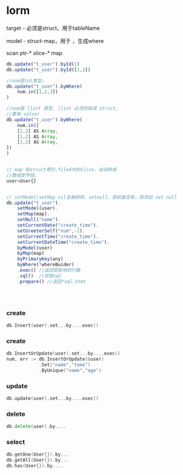 # lorm


target - 必须是struct，用于tableName

model - struct-map，用于 ，生成where

scan ptr-* slice-* map


```javascript
db.update("t_user").byId(1)
db.update("t_user").byId([1,2])

//num是int类型，
db.update("t_user").byWhere(
    num.in([1,2,3])
)

//num是 []int 类型, []int 必须封装成 struct,
//要有 valuer
db.update("t_user").byWhere(
    num.in([
    [1,2] AS Array,
    [1,2] AS Array,
    [1,2] AS Array,
])
)


// map 和struct等价,filed中的slice，自动转成
//数组型字段。
user=User{}


// setModel/setMap nil会被排除，setnull，若前面没有，则添加 set null
db.update("t_user").
    setModel(user).
    setMap(map).
    setNull("name").
    setCurrentDate("create_time").
    setGreeterSelf("num",-1).
    setCurrentTime("create_time").
    setCurrentDateTime("create_time").
    byModel(user)
    byMap(map)
    byPrimaryKey(any)
    byWhere(*whereBuider)
    .exec() //返回受影响的行数
    .sql()  //获取sql
    .prepare() //返回*sql.Stmt





```


### create
```go
db.Insert(user).set...by....exec()
```

### create
```go
db.InsertOrUpdate(user).set...by....exec()
num, err := db.InsertOrUpdate(&user)
            .Set("name","tome")
            .ByUnique("name","age")
```


### update
```go
db.update(user).set...by....exec()
```

### delete
```go
db.delete(user).by....
```

### select
```go
db.getOne(User{}).by...
db.getAll(User{}).by...
db.has(User{}).by....
```